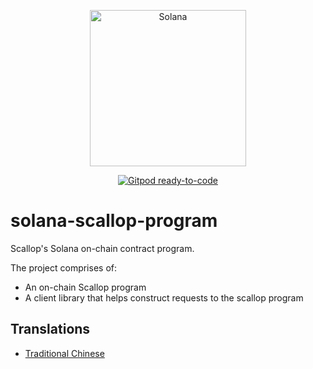 <p align="center">
  <a href="https://scallop.so">
    <img alt="Solana" src="https://i.imgur.com/g7Y4MIj.png" width="250" />
  </a>
</p>
<p align="center">
    <a href="https://gitpod.io/#https://github.com/scallop-labs/solana-scallop-program">
        <img alt="Gitpod ready-to-code" src="https://img.shields.io/badge/Gitpod-ready--to--code-blue?logo=gitpod">
    </a>
</p>

# solana-scallop-program
Scallop's Solana on-chain contract program.

The project comprises of:
* An on-chain Scallop program
* A client library that helps construct requests to the scallop program

## Translations
- [Traditional Chinese](README_ZH_TW.md)
